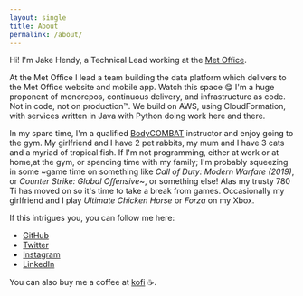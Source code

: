 ```yaml
---
layout: single
title: About
permalink: /about/
---
```


Hi! I'm Jake Hendy, a Technical Lead working at the [Met Office](https://www.metoffice.gov.uk).

At the Met Office I lead a team building the data platform which delivers to the Met Office website and mobile app. Watch this space 😋
I'm a huge proponent of monorepos, continuous delivery, and infrastructure as code. Not in code, not on production™.
We build on AWS, using CloudFormation, with services written in Java with Python doing work here and there.

In my spare time, I'm a qualified [BodyCOMBAT](https://www.lesmills.com/uk/workouts/group-fitness/bodycombat/) instructor and enjoy going to the gym. My girlfriend and I have 2 pet rabbits, my mum and I have 3 cats and a myriad of tropical fish. If I'm not programming, either at work or at home,at the gym, or spending time with my family; I'm probably squeezing in some ~game time on something like _Call of Duty: Modern Warfare (2019)_, or _Counter Strike: Global Offensive_~, or something else! Alas my trusty 780 Ti has moved on so it's time to take a break from games. Occasionally my girlfriend and I play _Ultimate Chicken Horse_ or _Forza_ on my Xbox.

If this intrigues you, you can follow me here:

* [GitHub](https://github.com/jakehendy)
* [Twitter](https://twitter.com/jakehendy)
* [Instagram](https://instagram.com/jakehendy)
* [LinkedIn](https://www.linkedin.com/in/jake-hendy)

You can also buy me a coffee at [kofi](https://ko-fi.com/jakehendy) ☕️. 
